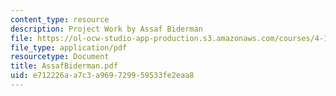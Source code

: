 ```yaml
---
content_type: resource
description: Project Work by Assaf Biderman
file: https://ol-ocw-studio-app-production.s3.amazonaws.com/courses/4-101-experiencing-architecture-studio-spring-2003/e712226aa7c3a969729959533fe2eaa8_AssafBiderman.pdf
file_type: application/pdf
resourcetype: Document
title: AssafBiderman.pdf
uid: e712226a-a7c3-a969-7299-59533fe2eaa8
---
```

